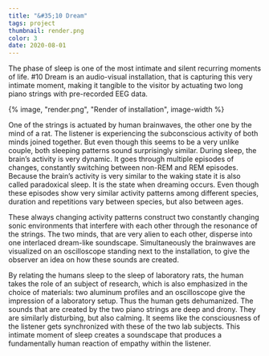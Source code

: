 ```yaml
---
title: "&#35;10 Dream"
tags: project
thumbnail: render.png
color: 3
date: 2020-08-01
---
```


The phase of sleep is one of the most intimate and silent recurring moments of life. #10 Dream is an audio-visual installation, that is capturing this very intimate moment, making it tangible to the visitor by actuating two long piano strings with pre-recorded EEG data.

<span class="more"></span>

{% image, "render.png", "Render of installation", image-width %}

One of the strings is actuated by human brainwaves, the other one by the mind of a rat. The listener is experiencing the subconscious activity of both minds joined together. But even though this seems to be a very unlike couple, both sleeping patterns sound surprisingly similar. During sleep, the brain’s activity is very dynamic. It goes through multiple episodes of changes, constantly switching between non-REM and REM episodes. Because the brain’s activity is very similar to the waking state it is also called paradoxical sleep. It is the state when dreaming occurs. Even though these episodes show very similar activity patterns among different species, duration and repetitions vary between species, but also between ages.

These always changing activity patterns construct two constantly changing sonic environments that interfere with each other through the resonance of the strings. The two minds, that are very alien to each other, disperse into one interlaced dream-like soundscape. Simultaneously the brainwaves are visualized on an oscilloscope standing next to the installation, to give the observer an idea on how these sounds are created.

By relating the humans sleep to the sleep of laboratory rats, the human takes the role of an subject of research, which is also emphasized in the choice of materials: two aluminum profiles and an oscilloscope give the impression of a laboratory setup. Thus the human gets dehumanized. The sounds that are created by the two piano strings are deep and drony. They are similarly disturbing, but also calming. It seems like the consciousness of the listener gets synchronized with these of the two lab subjects. This intimate moment of sleep creates a soundscape that produces a fundamentally human reaction of empathy within the listener.